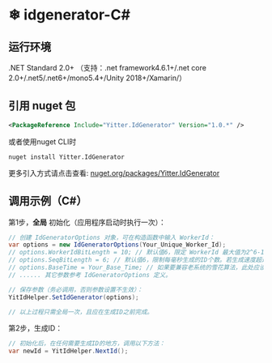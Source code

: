 ﻿#  ❄ idgenerator-C#

## 运行环境

.NET Standard 2.0+
（支持：.net framework4.6.1+/.net core 2.0+/.net5/.net6+/mono5.4+/Unity 2018+/Xamarin/）

## 引用 nuget 包
```xml
<PackageReference Include="Yitter.IdGenerator" Version="1.0.*" />
```
或者使用nuget CLI时
```shell
nuget install Yitter.IdGenerator
```
更多引入方式请点击查看: [nuget.org/packages/Yitter.IdGenerator](https://www.nuget.org/packages/Yitter.IdGenerator)

## 调用示例（C#）

第1步，**全局** 初始化（应用程序启动时执行一次）：
```cs
// 创建 IdGeneratorOptions 对象，可在构造函数中输入 WorkerId：
var options = new IdGeneratorOptions(Your_Unique_Worker_Id);
// options.WorkerIdBitLength = 10; // 默认值6，限定 WorkerId 最大值为2^6-1，即默认最多支持64个节点。
// options.SeqBitLength = 6; // 默认值6，限制每毫秒生成的ID个数。若生成速度超过5万个/秒，建议加大 SeqBitLength 到 10。
// options.BaseTime = Your_Base_Time; // 如果要兼容老系统的雪花算法，此处应设置为老系统的BaseTime。
// ...... 其它参数参考 IdGeneratorOptions 定义。

// 保存参数（务必调用，否则参数设置不生效）：
YitIdHelper.SetIdGenerator(options);

// 以上过程只需全局一次，且应在生成ID之前完成。
```

第2步，生成ID：
```cs
// 初始化后，在任何需要生成ID的地方，调用以下方法：
var newId = YitIdHelper.NextId();
```



